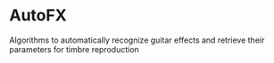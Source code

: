 # AutoFX
Algorithms to automatically recognize guitar effects and retrieve their parameters for timbre reproduction
